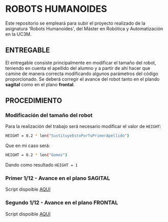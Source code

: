 # ROBOTS HUMANOIDES
Este repositorio se empleará para subir el proyecto realizado de la asignatura 'Robots Humanoides', del Máster en Robótica y Automatización en la UC3M.

## ENTREGABLE
El entregable consiste principalmente en modificar el tamaño del robot, teniendo en cuenta el apellido del alumno y a partir de ahí hacer que camine de manera correcta modificando algunos parámetros del código proporcionado. Se deberá corregir el avance del robot tanto en el plando **sagital** como en el plano **frontal**.

## PROCEDIMIENTO
### Modificación del tamaño del robot
Para la realización del trabajo será necesario modificar el valor de `HEIGHT`:
```bash
HEIGHT = 0.2 * len("SustituyeEstoPorTuPrimerApellido")
```
Que en mi caso será:
```bash
HEIGHT = 0.2 * len("Gomez")
```
Dando como resultado `HEIGHT = 1`

### Primer 1/12 - Avance en el plano SAGITAL
Script dispoible [AQUI](Sagital_JGE.py)


### Segundo 1/12 - Avance en el plano FRONTAL
Script dispoible [AQUI](Frontal_JGE.py)


